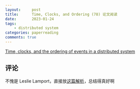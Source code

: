 ```yaml
---
layout:     post
title:      Time, Clocks, and Ordering (78) 论文阅读
date:       2023-01-24
tags:
    - distributed system
categories: paperreading
comments: true
---
```


[Time, clocks, and the ordering of events in a distributed system](https://dl.acm.org/doi/10.1145/359545.359563)

## 评论

不愧是 Leslie Lamport，直接放[这篇解析](http://zhangtielei.com/posts/blog-time-clock-ordering.html)，总结得真好啊